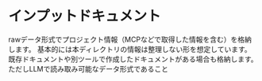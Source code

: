 # インプットドキュメント

rawデータ形式でプロジェクト情報（MCPなどで取得した情報を含む）を格納します。
基本的には本ディレクトリの情報は整理しない形を想定しています。
既存ドキュメントや別ツールで作成したドキュメントがある場合も格納します。
ただしLLMで読み取み可能なデータ形式であること